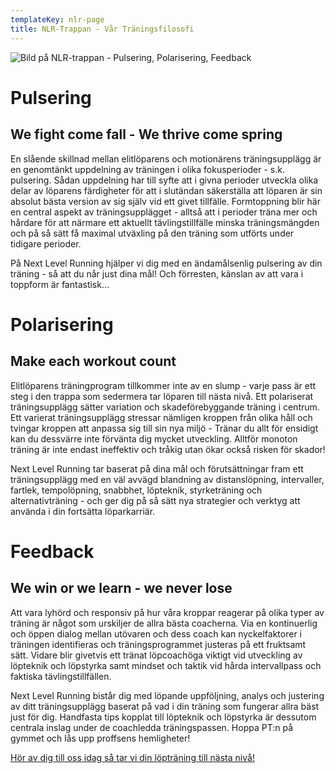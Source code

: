 ```yaml
---
templateKey: nlr-page
title: NLR-Trappan - Vår Träningsfilosofi
---
```

![Bild på NLR-trappan - Pulsering, Polarisering, Feedback](/img/nlr_trappan_corr.jpeg)

# Pulsering

## We fight come fall - We thrive come spring

En slående skillnad mellan elitlöparens och motionärens träningsupplägg är en genomtänkt uppdelning av träningen i olika fokusperioder - s.k. pulsering. Sådan uppdelning har till syfte att i givna perioder utveckla olika delar av löparens färdigheter för att i slutändan säkerställa att löparen är sin absolut bästa version av sig själv vid ett givet tillfälle. Formtoppning blir här en central aspekt av träningsupplägget - alltså att i perioder träna mer och hårdare för att närmare ett aktuellt tävlingstillfälle minska träningsmängden och på så sätt få maximal utväxling på den träning som utförts under tidigare perioder. 					

På Next Level Running hjälper vi dig med en ändamålsenlig pulsering av din träning - så att du når just dina mål! Och förresten, känslan av att vara i toppform är fantastisk…

# Polarisering

## Make each workout count

Elitlöparens träningprogram tillkommer inte av en slump - varje pass är ett steg i den trappa som sedermera tar löparen till nästa nivå. Ett polariserat träningsupplägg sätter variation och skadeförebyggande träning i centrum. Ett varierat träningsupplägg stressar nämligen kroppen från olika håll och tvingar kroppen att anpassa sig till sin nya miljö - Tränar du allt för ensidigt kan du dessvärre inte förvänta dig mycket utveckling. Alltför monoton träning är inte endast ineffektiv och tråkig utan ökar också risken för skador!				

Next Level Running tar baserat på dina mål och förutsättningar fram ett träningsupplägg med en väl avvägd blandning av distanslöpning, intervaller, fartlek, tempolöpning, snabbhet, löpteknik, styrketräning och alternativträning - och ger dig på så sätt nya strategier och verktyg att använda i din fortsätta löparkarriär. 					

# Feedback

## We win or we learn - we never lose

Att vara lyhörd och responsiv på hur våra kroppar reagerar på olika typer av träning är något som urskiljer de allra bästa coacherna. Via en kontinuerlig och öppen dialog mellan utövaren och dess coach kan nyckelfaktorer i träningen identifieras och träningsprogrammet justeras på ett fruktsamt sätt. Vidare blir givetvis ett tränat löpcoachöga viktigt vid utveckling av löpteknik och löpstyrka samt mindset och taktik vid hårda intervallpass och faktiska tävlingstillfällen.					
				

Next Level Running bistår dig med löpande uppföljning, analys och justering av ditt träningsupplägg baserat på vad i din träning som fungerar allra bäst just för dig. Handfasta tips kopplat till löpteknik och löpstyrka är dessutom centrala inslag under de coachledda träningspassen. Hoppa PT:n på gymmet och lås upp proffsens hemligheter!

[Hör av dig till oss idag så tar vi din löpträning till nästa nivå!](https://pedantic-brattain-97237a.netlify.com/contact)
